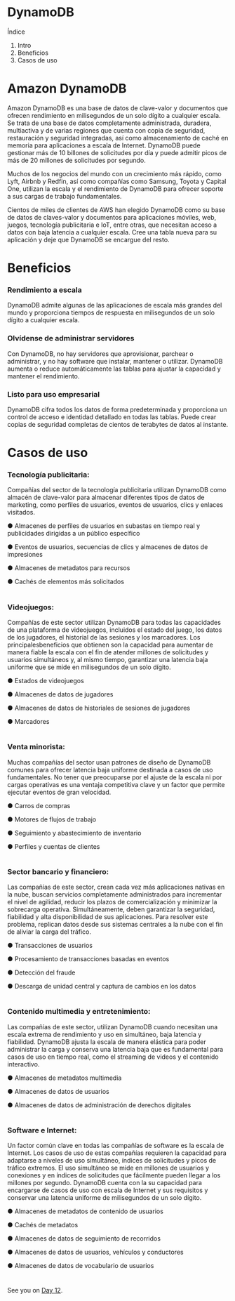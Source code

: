 
# DynamoDB






Índice

1. Intro
2. Beneficios
3. Casos de uso



#
#

# Amazon DynamoDB

Amazon DynamoDB es una base de datos de clave-valor y documentos que ofrecen rendimiento en milisegundos de un solo dígito a cualquier escala. Se trata de una base de datos completamente administrada, duradera, multiactiva y de varias regiones que cuenta con copia de seguridad, restauración y seguridad integradas, así como almacenamiento de caché en memoria para aplicaciones a escala de Internet. 
DynamoDB puede gestionar más de 10 billones de solicitudes por día y puede admitir picos de más de 20 millones de solicitudes por segundo.

Muchos de los negocios del mundo con un crecimiento más rápido, como Lyft, Airbnb y Redfin, así como compañías como Samsung, Toyota y Capital One, utilizan la escala y el rendimiento de DynamoDB para ofrecer soporte a sus cargas de trabajo fundamentales.

Cientos de miles de clientes de AWS han elegido DynamoDB como su base de datos de claves-valor y documentos para aplicaciones móviles, web, juegos, tecnología publicitaria e IoT, entre otras, que necesitan acceso a datos con baja latencia a cualquier escala. Cree una tabla nueva para su aplicación y deje que DynamoDB se encargue del resto.


#
#
# Beneficios

### Rendimiento a escala
DynamoDB admite algunas de las aplicaciones de escala más grandes del mundo y proporciona tiempos de respuesta en milisegundos de un solo dígito a cualquier escala.


### Olvídense de administrar servidores
Con DynamoDB, no hay servidores que aprovisionar, parchear o administrar, y no hay software que instalar, mantener o utilizar. DynamoDB aumenta o reduce automáticamente las tablas para ajustar la capacidad y mantener el rendimiento.



### Listo para uso empresarial
DynamoDB cifra todos los datos de forma predeterminada y proporciona un control de acceso e identidad detallado en todas las
tablas. Puede crear copias de seguridad completas de cientos de terabytes de datos al instante.




#
#

# Casos de uso


### Tecnología publicitaria:
Compañías del sector de la tecnología publicitaria utilizan DynamoDB como almacén de clave-valor para almacenar diferentes tipos
de datos de marketing, como perfiles de usuarios, eventos de usuarios, clics y enlaces visitados.

● Almacenes de perfiles de usuarios en subastas en tiempo real y publicidades dirigidas a un público específico 

● Eventos de usuarios, secuencias de clics y almacenes de datos de impresiones 

● Almacenes de metadatos para recursos

● Cachés de elementos más solicitados

#
### Videojuegos:
Compañías de este sector utilizan DynamoDB para todas las capacidades de una plataforma de videojuegos, incluidos el estado del juego, los datos de los jugadores, el historial de las sesiones y los marcadores. Los principalesbeneficios que obtienen son la capacidad para aumentar de manera fiable la escala con el fin de atender millones de solicitudes y usuarios simultáneos y, al mismo tiempo,
garantizar una latencia baja uniforme que se mide en milisegundos de un solo dígito.

● Estados de videojuegos

● Almacenes de datos de jugadores

● Almacenes de datos de historiales de sesiones de jugadores

● Marcadores


#
### Venta minorista:
Muchas compañías del sector usan patrones de diseño de DynamoDB comunes para ofrecer latencia baja uniforme destinada a casos de uso
fundamentales. No tener que preocuparse por el ajuste de la escala ni por cargas operativas es una ventaja competitiva clave y un factor que permite ejecutar eventos de gran velocidad.

● Carros de compras

● Motores de flujos de trabajo

● Seguimiento y abastecimiento de inventario

● Perfiles y cuentas de clientes

#

### Sector bancario y financiero:
Las compañías de este sector, crean cada vez más aplicaciones nativas en la nube, buscan servicios completamente administrados para
incrementar el nivel de agilidad, reducir los plazos de comercialización y minimizar la sobrecarga operativa. Simultáneamente, deben garantizar la seguridad, fiabilidad y alta disponibilidad de sus aplicaciones. Para resolver este problema, replican datos desde
sus sistemas centrales a la nube con el fin de aliviar la carga del tráfico.

● Transacciones de usuarios

● Procesamiento de transacciones basadas en eventos

● Detección del fraude

● Descarga de unidad central y captura de cambios en los datos


#

### Contenido multimedia y entretenimiento:
Las compañías de este sector, utilizan DynamoDB cuando necesitan una escala extrema de rendimiento y uso en simultáneo, baja latencia y fiabilidad. DynamoDB ajusta la escala de manera elástica para poder administrar la carga y conserva una latencia baja que es fundamental para casos de uso en tiempo real, como el streaming de videos y el contenido interactivo.

● Almacenes de metadatos multimedia

● Almacenes de datos de usuarios

● Almacenes de datos de administración de derechos digitales

#

### Software e Internet: 
Un factor común clave en todas las compañías de software es la escala de Internet. Los casos de uso de estas compañías requieren la capacidad para adaptarse a niveles de uso simultáneo, índices de solicitudes y picos de tráfico extremos. El uso simultáneo se mide en millones de usuarios y conexiones y en índices de solicitudes que fácilmente pueden llegar a los millones por segundo. DynamoDB cuenta con la su capacidad para encargarse de casos de uso con escala de Internet y sus requisitos y conservar una latencia uniforme de milisegundos de un solo dígito. 

● Almacenes de metadatos de contenido de usuarios

● Cachés de metadatos

● Almacenes de datos de seguimiento de recorridos

● Almacenes de datos de usuarios, vehículos y conductores

● Almacenes de datos de vocabulario de usuarios







#
#
#
#
#





See you on [Day 12](day12.md).
